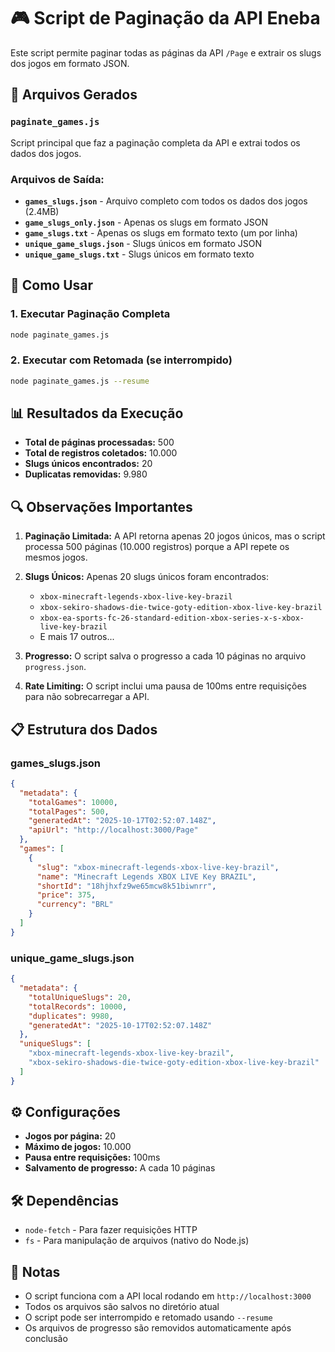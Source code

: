 # 🎮 Script de Paginação da API Eneba

Este script permite paginar todas as páginas da API `/Page` e extrair os slugs dos jogos em formato JSON.

## 📁 Arquivos Gerados

### `paginate_games.js`
Script principal que faz a paginação completa da API e extrai todos os dados dos jogos.

### Arquivos de Saída:
- **`games_slugs.json`** - Arquivo completo com todos os dados dos jogos (2.4MB)
- **`game_slugs_only.json`** - Apenas os slugs em formato JSON
- **`game_slugs.txt`** - Apenas os slugs em formato texto (um por linha)
- **`unique_game_slugs.json`** - Slugs únicos em formato JSON
- **`unique_game_slugs.txt`** - Slugs únicos em formato texto

## 🚀 Como Usar

### 1. Executar Paginação Completa
```bash
node paginate_games.js
```

### 2. Executar com Retomada (se interrompido)
```bash
node paginate_games.js --resume
```

## 📊 Resultados da Execução

- **Total de páginas processadas:** 500
- **Total de registros coletados:** 10.000
- **Slugs únicos encontrados:** 20
- **Duplicatas removidas:** 9.980

## 🔍 Observações Importantes

1. **Paginação Limitada:** A API retorna apenas 20 jogos únicos, mas o script processa 500 páginas (10.000 registros) porque a API repete os mesmos jogos.

2. **Slugs Únicos:** Apenas 20 slugs únicos foram encontrados:
   - `xbox-minecraft-legends-xbox-live-key-brazil`
   - `xbox-sekiro-shadows-die-twice-goty-edition-xbox-live-key-brazil`
   - `xbox-ea-sports-fc-26-standard-edition-xbox-series-x-s-xbox-live-key-brazil`
   - E mais 17 outros...

3. **Progresso:** O script salva o progresso a cada 10 páginas no arquivo `progress.json`.

4. **Rate Limiting:** O script inclui uma pausa de 100ms entre requisições para não sobrecarregar a API.

## 📋 Estrutura dos Dados

### games_slugs.json
```json
{
  "metadata": {
    "totalGames": 10000,
    "totalPages": 500,
    "generatedAt": "2025-10-17T02:52:07.148Z",
    "apiUrl": "http://localhost:3000/Page"
  },
  "games": [
    {
      "slug": "xbox-minecraft-legends-xbox-live-key-brazil",
      "name": "Minecraft Legends XBOX LIVE Key BRAZIL",
      "shortId": "18hjhxfz9we65mcw8k51biwnrr",
      "price": 375,
      "currency": "BRL"
    }
  ]
}
```

### unique_game_slugs.json
```json
{
  "metadata": {
    "totalUniqueSlugs": 20,
    "totalRecords": 10000,
    "duplicates": 9980,
    "generatedAt": "2025-10-17T02:52:07.148Z"
  },
  "uniqueSlugs": [
    "xbox-minecraft-legends-xbox-live-key-brazil",
    "xbox-sekiro-shadows-die-twice-goty-edition-xbox-live-key-brazil"
  ]
}
```

## ⚙️ Configurações

- **Jogos por página:** 20
- **Máximo de jogos:** 10.000
- **Pausa entre requisições:** 100ms
- **Salvamento de progresso:** A cada 10 páginas

## 🛠️ Dependências

- `node-fetch` - Para fazer requisições HTTP
- `fs` - Para manipulação de arquivos (nativo do Node.js)

## 📝 Notas

- O script funciona com a API local rodando em `http://localhost:3000`
- Todos os arquivos são salvos no diretório atual
- O script pode ser interrompido e retomado usando `--resume`
- Os arquivos de progresso são removidos automaticamente após conclusão

